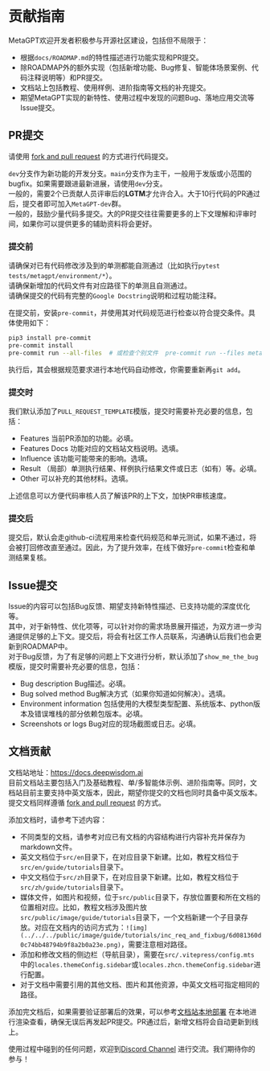 # 贡献指南

MetaGPT欢迎开发者积极参与开源社区建设，包括但不局限于：

- 根据`docs/ROADMAP.md`的特性描述进行功能实现和PR提交。
- 除ROADMAP外的额外实现（包括新增功能、Bug修复、智能体场景案例、代码注释说明等）和PR提交。
- 文档站上包括教程、使用样例、进阶指南等文档的补充提交。
- 期望MetaGPT实现的新特性、使用过程中发现的问题Bug、落地应用交流等Issue提交。

## PR提交

请使用 [fork and pull request](https://docs.github.com/en/get-started/exploring-projects-on-github/contributing-to-a-project) 的方式进行代码提交。

`dev`分支作为新功能的开发分支。`main`分支作为主干，一般用于发版或小范围的bugfix。如果需要跟进最新进展，请使用`dev`分支。  
一般的，需要2个已贡献人员评审后的**LGTM**才允许合入。大于10行代码的PR通过后，提交者即可加入`MetaGPT-dev`群。  
一般的，鼓励少量代码多提交。大的PR提交往往需要更多的上下文理解和评审时间，如果你可以提供更多的辅助资料将会更好。

### 提交前

请确保对已有代码修改涉及到的单测都能自测通过（比如执行`pytest tests/metagpt/environment/*`）。  
请确保新增加的代码文件有对应路径下的单测且自测通过。  
请确保提交的代码有完整的`Google Docstring`说明和过程功能注释。

在提交前，安装`pre-commit`，并使用其对代码规范进行检查以符合提交条件。具体使用如下：

```bash
pip3 install pre-commit
pre-commit install
pre-commit run --all-files  # 或检查个别文件  pre-commit run --files metagpt/roles/*
```

执行后，其会根据规范要求进行本地代码自动修改，你需要重新再`git add`。

### 提交时

我们默认添加了`PULL_REQUEST_TEMPLATE`模版，提交时需要补充必要的信息，包括：

- Features 当前PR添加的功能。必填。
- Features Docs 功能对应的文档站文档说明。选填。
- Influence 该功能可能带来的影响。选填。
- Result （局部）单测执行结果、样例执行结果文件或日志（如有）等。必填。
- Other 可以补充的其他材料。选填。

上述信息可以方便代码审核人员了解该PR的上下文，加快PR审核速度。

### 提交后

提交后，默认会走github-ci流程用来检查代码规范和单元测试，如果不通过，将会被打回修改直至通过。因此，为了提升效率，在线下做好`pre-commit`检查和单测结果复核。

## Issue提交

Issue的内容可以包括Bug反馈、期望支持新特性描述、已支持功能的深度优化等。  
其中，对于新特性、优化项等，可以针对你的需求场景展开描述，为双方进一步沟通提供足够的上下文。提交后，将会有社区工作人员联系，沟通确认后我们也会更新到ROADMAP中。  
对于Bug反馈，为了有足够的问题上下文进行分析，默认添加了`show_me_the_bug`模版，提交时需要补充必要的信息，包括：

- Bug description Bug描述。必填。
- Bug solved method Bug解决方式（如果你知道如何解决）。选填。
- Environment information 包括使用的大模型类型配置、系统版本、python版本及错误堆栈的部分依赖包版本。必填。
- Screenshots or logs Bug对应的现场截图或日志。必填。

## 文档贡献

文档站地址：https://docs.deepwisdom.ai  
目前文档站主要包括入门及基础教程、单/多智能体示例、进阶指南等。同时，文档站目前主要支持中英文版本，因此，期望你提交的文档也同时具备中英文版本。  
提交文档同样遵循 [fork and pull request](https://docs.github.com/en/get-started/exploring-projects-on-github/contributing-to-a-project) 的方式。

添加文档时，请参考下述内容：

- 不同类型的文档，请参考对应已有文档的内容结构进行内容补充并保存为markdown文件。
- 英文文档位于`src/en`目录下，在对应目录下新建。比如，教程文档位于`src/en/guide/tutorials`目录下。
- 中文文档位于`src/zh`目录下，在对应目录下新建。比如，教程文档位于`src/zh/guide/tutorials`目录下。
- 媒体文件，如图片和视频，位于`src/public`目录下，存放位置要和所在文档的位置相对应。比如，教程文档涉及图片放`src/public/image/guide/tutorials`目录下，一个文档新建一个子目录存放。对应在文档内的访问方式为：`![img](../../../public/image/guide/tutorials/inc_req_and_fixbug/6d081360d0c74bb48794b9f8a2b0a23e.png)`，需要注意相对路径。
- 添加和修改文档的侧边栏（导航目录），需要在`src/.vitepress/config.mts` 中的`locales.themeConfig.sidebar`或`locales.zhcn.themeConfig.sidebar`进行配置。
- 对于文档中需要引用的其他文档、图片和其他资源，中英文文档可指定相同的路径。

添加完文档后，如果需要验证部署后的效果，可以参考[文档站本地部署](https://github.com/geekan/MetaGPT-docs?tab=readme-ov-file#local-deployment) 在本地进行渲染查看，确保无误后再发起PR提交。PR通过后，新增文档将会自动更新到线上。

使用过程中碰到的任何问题，欢迎到[Discord Channel](https://discord.gg/ZRHeExS6xv) 进行交流。我们期待你的参与！
